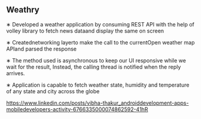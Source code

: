 ## Weathry

∗ Developed a weather application by consuming REST API with the help of volley library to fetch news dataand display the same on screen

∗ Creatednetworking layerto make the call to the currentOpen weather map APIand parsed the response

∗ The method used is asynchronous to keep our UI responsive while we wait for the result, Instead, the calling thread is notified when the reply arrives.

∗ Application is capable to fetch weather state, humidity and temperature of any state and city across the globe

https://www.linkedin.com/posts/vibha-thakur_androiddevelopment-apps-mobiledevelopers-activity-6766335000074862592-41hR
